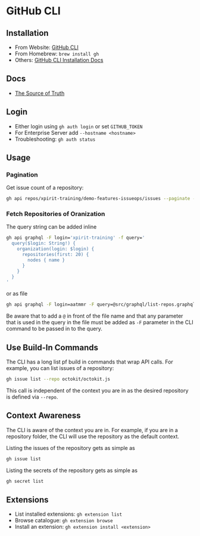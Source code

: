 # GitHub CLI

## Installation

- From Website: [GitHub CLI](https://cli.github.com/)
- From Homebrew: `brew install gh`
- Others: [GitHub CLI Installation Docs](https://github.com/cli/cli#installation)

## Docs

- [The Source of Truth](https://cli.github.com/manual/)

## Login

- Either login using `gh auth login` or set `GITHUB_TOKEN`
- For Enterprise Server add `--hostname <hostname>`
- Troubleshooting: `gh auth status`

## Usage

### Pagination

Get issue count of a repository:

```bash
gh api repos/xpirit-training/demo-features-issueops/issues --paginate --jq length
```

### Fetch Repositories of Oranization

The query string can be added inline

```bash
gh api graphql -F login='xpirit-training' -f query='
  query($login: String!) {
    organization(login: $login) {
      repositories(first: 20) {
        nodes { name }
      }
    }
  }
'
```

or as file

```bash
gh api graphql -F login=aatmmr -F query=@src/graphql/list-repos.graphql --paginate
```

Be aware that to add a `@` in front of the file name and that any parameter that is used in the query in the file must be added as `-F` parameter in the CLI command to be passed in to the query.

## Use Build-In Commands

The CLI has a long list pf build in commands that wrap API calls. For example, you can list issues of a repository:

```bash
gh issue list --repo octokit/octokit.js 
```
This call is independent of the context you are in as the desired repository is defined via `--repo`.

## Context Awareness

The CLI is aware of the context you are in. For example, if you are in a repository folder, the CLI will use the repository as the default context.

Listing the issues of the repository gets as simple as

```bash
gh issue list
```

Listing the secrets of the repository gets as simple as

```bash
gh secret list
```

## Extensions

- List installed extensions: `gh extension list`
- Browse catalogue: `gh extension browse`
- Install an extension: `gh extension install <extension>`

